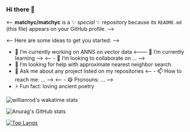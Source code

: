 ### Hi there 👋

<-- **matchyc/matchyc** is a ✨ _special_ ✨ repository because its `README.md` (this file) appears on your GitHub profile. -->

<-- Here are some ideas to get you started: -->

- 🔭 I’m currently working on ANNS on vector data
<--- 🌱 I’m currently learning -->
<-- - 👯 I’m looking to collaborate on ... -->
- 🤔 I’m looking for help with approximate nearest neighbor search
- 💬 Ask me about any project listed on my repositories
<-- - 📫 How to reach me: ... -->
<-- - 😄 Pronouns: ... -->
- ⚡ Fun fact: loving ancient poetry


![willianrod's wakatime stats](https://github-readme-stats.vercel.app/api/wakatime?username=matchyc)

![Anurag's GitHub stats](https://github-readme-stats.vercel.app/api?username=matchyc&count_private=true&show_icons=true&theme=vue)

[![Top Langs](https://github-readme-stats.vercel.app/api/top-langs/?username=matchyc&langs_count=4&&hide=perl,raku,html,javascript,shell,roff,prolog)](https://github.com/anuraghazra/github-readme-stats)
